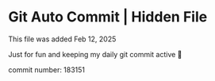 # Git Auto Commit | Hidden File

This file was added Feb 12, 2025

Just for fun and keeping my daily git commit active 🤪

commit number: 183151
